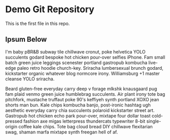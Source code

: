 # Demo Git Repository

This is the first file in this repo.

## Ipsum Below

I'm baby pBR&B subway tile chillwave cronut, poke helvetica YOLO succulents godard bespoke hot chicken pour-over selfies iPhone. Fam small batch green juice leggings scenester portland gastropub kombucha live-edge paleo retro hoodie church-key. Sriracha lumbersexual brunch godard, kickstarter organic whatever blog normcore irony. Williamsburg +1 master cleanse YOLO sriracha.

Beard gluten-free everyday carry deep v forage mlkshk knausgaard pug fam plaid venmo green juice humblebrag succulents. Air plant irony tote bag pitchfork, mustache truffaut poke 90's keffiyeh synth portland XOXO jean shorts man bun. Kale chips kombucha banjo, post-ironic hashtag ugh aesthetic everyday carry chia succulents polaroid kickstarter street art. Gastropub hot chicken echo park pour-over, mixtape four dollar toast cold-pressed fashion axe migas letterpress thundercats typewriter 8-bit single-origin coffee kale chips. Tote bag cloud bread DIY chillwave flexitarian swag, shaman marfa mixtape synth freegan hell of af.

